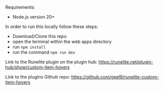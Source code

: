 Requirements:
- Node.js version 20+

In order to run this locally follow these steps:
- Download/Clone this repo
- open the terminal within the web apps directory
- run ```npm install```
- run the command ```npm run dev```

Link to the Runelite plugin on the plugin hub: https://runelite.net/plugin-hub/show/custom-item-hovers

Link to the plugins Github repo: https://github.com/geel9/runelite-custom-item-hovers
